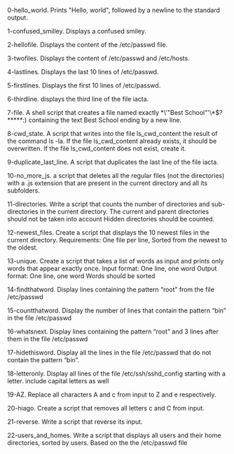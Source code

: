 0-hello_world. Prints "Hello, world", followed by a newline to the standard output.

1-confused_smilley. Displays a confused smiley.

2-hellofile. Displays the content of the /etc/passwd file.

3-twofiles. Displays the content of /etc/passwd and /etc/hosts.

4-lastlines. Displays the last 10 lines of /etc/passwd.

5-firstlines. Displays the first 10 lines of /etc/passwd.

6-thirdline.  displays the third line of the file iacta.

7-file. A shell script that creates a file named exactly \*\\'"Best School"\'\\*$\?\*\*\*\*\*:) containing the text Best School ending by a new line.

8-cwd_state. A script that writes into the file ls_cwd_content the result of the command ls -la. If the file ls_cwd_content already exists, it should be overwritten. If the file ls_cwd_content does not exist, create it.

9-duplicate_last_line. A script that duplicates the last line of the file iacta.

10-no_more_js. a script that deletes all the regular files (not the directories) with a .js extension that are present in the current directory and all its subfolders.

11-directories. Write a script that counts the number of directories and sub-directories in the current directory.
The current and parent directories should not be taken into account
Hidden directories should be counted.

12-newest_files. Create a script that displays the 10 newest files in the current directory.
Requirements: One file per line, Sorted from the newest to the oldest.

13-unique. Create a script that takes a list of words as input and prints only words that appear exactly once.
Input format: One line, one word
Output format: One line, one word
Words should be sorted

14-findthatword. Display lines containing the pattern “root” from the file /etc/passwd

15-countthatword. Display the number of lines that contain the pattern “bin” in the file /etc/passwd

16-whatsnext. Display lines containing the pattern “root” and 3 lines after them in the file /etc/passwd

17-hidethisword. Display all the lines in the file /etc/passwd that do not contain the pattern “bin”.

18-letteronly. Display all lines of the file /etc/ssh/sshd_config starting with a letter.
include capital letters as well

19-AZ. Replace all characters A and c from input to Z and e respectively.

20-hiago. Create a script that removes all letters c and C from input.

21-reverse. Write a script that reverse its input.

22-users_and_homes. Write a script that displays all users and their home directories, sorted by users.
Based on the the /etc/passwd file

